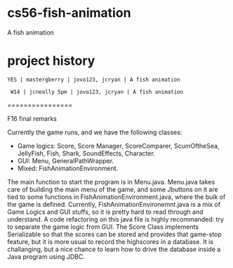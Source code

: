 cs56-fish-animation
===================

A fish animation

project history
===============
```
YES | mastergberry | jovo123, jcryan | A fish animation
```
```
 W14 | jcneally 5pm | jovo123, jcryan | A fish animation
```
================

F16 final remarks

Currently the game runs, and we have the following classes:
* Game logics: Score, Score Manager, ScoreComparer, ScumOftheSea, JellyFish, Fish, Shark, SoundEffects, Character.
* GUI: Menu, GeneralPathWrapper.
* Mixed: FishAnimationEnvironment.


The main function to start the program is in Menu.java. Menu.java takes care of building the main menu of the game, and some Jbuttons on it are tied to some functions in FishAnimationEnvironment.java, where the bulk of the game is defined. Currently, FishAnimationEnvironemnt.java is a mix of Game Logics and GUI stuffs, so it is pretty hard to read through and understand. A code refactoring on this java file is highly recommanded: try to separate the game logic from GUI. The Score Class implements Serializable so that the scores can be stored and provides that game-stop feature, but it is more usual to record the highscores in a database. It is challanging, but a nice chance to learn how to drive the database inside a Java program using JDBC. 
